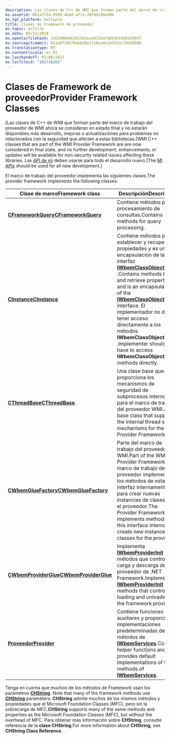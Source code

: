 ```yaml
---
description: Las clases de C++ de WMI que forman parte del marco de trabajo del proveedor de WMI ahora se consideran en estado final.
ms.assetid: 062a7724-0589-4e9d-af7a-39fd9c08e40b
ms.tgt_platform: multiple
title: Clases de Framework de proveedor
ms.topic: article
ms.date: 05/31/2018
ms.openlocfilehash: 1562d00e6b3b1563ece933ba7dd9361dd8a5d94f
ms.sourcegitcommit: 831e8f3db78ab820e1710cede244553c70e50500
ms.translationtype: MT
ms.contentlocale: es-ES
ms.lasthandoff: 01/08/2021
ms.locfileid: "105716202"
---
```

# <a name="provider-framework-classes"></a><span data-ttu-id="d8e2a-103">Clases de Framework de proveedor</span><span class="sxs-lookup"><span data-stu-id="d8e2a-103">Provider Framework Classes</span></span>

<span data-ttu-id="d8e2a-104">\[Las clases de C++ de WMI que forman parte del marco de trabajo del proveedor de WMI ahora se consideran en estado final y no estarán disponibles más desarrollo, mejoras o actualizaciones para problemas no relacionados con la seguridad que afecten a estas bibliotecas.</span><span class="sxs-lookup"><span data-stu-id="d8e2a-104">\[WMI C++ classes that are part of the WMI Provider Framework are are now considered in final state, and no further development, enhancements, or updates will be available for non-security related issues affecting these libraries.</span></span> <span data-ttu-id="d8e2a-105">Las [API de mi](/previous-versions/windows/desktop/wmi_v2/windows-management-infrastructure) deben usarse para todo el desarrollo nuevo.\]</span><span class="sxs-lookup"><span data-stu-id="d8e2a-105">The [MI APIs](/previous-versions/windows/desktop/wmi_v2/windows-management-infrastructure) should be used for all new development.\]</span></span>

<span data-ttu-id="d8e2a-106">El marco de trabajo del proveedor implementa las siguientes clases.</span><span class="sxs-lookup"><span data-stu-id="d8e2a-106">The provider framework implements the following classes.</span></span>



| <span data-ttu-id="d8e2a-107">Clase de marco</span><span class="sxs-lookup"><span data-stu-id="d8e2a-107">Framework class</span></span>                                | <span data-ttu-id="d8e2a-108">Descripción</span><span class="sxs-lookup"><span data-stu-id="d8e2a-108">Description</span></span>                                                                                                                                                                                                         |
|------------------------------------------------|---------------------------------------------------------------------------------------------------------------------------------------------------------------------------------------------------------------------|
| [<span data-ttu-id="d8e2a-109">**CFrameworkQuery**</span><span class="sxs-lookup"><span data-stu-id="d8e2a-109">**CFrameworkQuery**</span></span>](/windows/desktop/api/FrQuery/nl-frquery-cframeworkquery)     | <span data-ttu-id="d8e2a-110">Contiene métodos para el procesamiento de consultas.</span><span class="sxs-lookup"><span data-stu-id="d8e2a-110">Contains methods for query processing.</span></span>                                                                                                                                                                              |
| [<span data-ttu-id="d8e2a-111">**CInstance**</span><span class="sxs-lookup"><span data-stu-id="d8e2a-111">**CInstance**</span></span>](/windows/desktop/api/Instance/nl-instance-cinstance)                 | <span data-ttu-id="d8e2a-112">Contiene métodos para establecer y recuperar propiedades y es una encapsulación de la interfaz [**IWbemClassObject**](/windows/desktop/api/WbemCli/nn-wbemcli-iwbemclassobject) .</span><span class="sxs-lookup"><span data-stu-id="d8e2a-112">Contains methods to set and retrieve properties and is an encapsulation of the [**IWbemClassObject**](/windows/desktop/api/WbemCli/nn-wbemcli-iwbemclassobject) interface.</span></span> <span data-ttu-id="d8e2a-113">El implementador no debe tener acceso directamente a los métodos **IWbemClassObject** .</span><span class="sxs-lookup"><span data-stu-id="d8e2a-113">Implementer should not have to access **IWbemClassObject** methods directly.</span></span> |
| [<span data-ttu-id="d8e2a-114">**CThreadBase**</span><span class="sxs-lookup"><span data-stu-id="d8e2a-114">**CThreadBase**</span></span>](/windows/desktop/api/ThrdBase/nl-thrdbase-cthreadbase)             | <span data-ttu-id="d8e2a-115">Una clase base que proporciona los mecanismos de seguridad de subprocesos internos para el marco de trabajo del proveedor WMI.</span><span class="sxs-lookup"><span data-stu-id="d8e2a-115">A base class that supplies the internal thread safety mechanisms for the WMI Provider Framework.</span></span>                                                                                                                    |
| [<span data-ttu-id="d8e2a-116">**CWbemGlueFactory**</span><span class="sxs-lookup"><span data-stu-id="d8e2a-116">**CWbemGlueFactory**</span></span>](/windows/desktop/api/WbemGlue/nl-wbemglue-cwbemgluefactory)   | <span data-ttu-id="d8e2a-117">Parte del marco de trabajo del proveedor WMI.</span><span class="sxs-lookup"><span data-stu-id="d8e2a-117">Part of the WMI Provider Framework.</span></span> <span data-ttu-id="d8e2a-118">El marco de trabajo del proveedor implementa los métodos de esta interfaz internamente para crear nuevas instancias de clases para el proveedor.</span><span class="sxs-lookup"><span data-stu-id="d8e2a-118">The Provider Framework implements methods of this interface internally to create new instances of classes for the provider.</span></span>                                                     |
| [<span data-ttu-id="d8e2a-119">**CWbemProviderGlue**</span><span class="sxs-lookup"><span data-stu-id="d8e2a-119">**CWbemProviderGlue**</span></span>](/windows/desktop/api/WbemGlue/nl-wbemglue-cwbemproviderglue) | <span data-ttu-id="d8e2a-120">Implementa [**IWbemProviderInit**](/windows/desktop/api/Wbemprov/nn-wbemprov-iwbemproviderinit) y métodos que controlan la carga y descarga del proveedor de .NET Framework.</span><span class="sxs-lookup"><span data-stu-id="d8e2a-120">Implements [**IWbemProviderInit**](/windows/desktop/api/Wbemprov/nn-wbemprov-iwbemproviderinit) and methods that control the loading and unloading of the framework provider.</span></span>                                                                             |
| [<span data-ttu-id="d8e2a-121">**Proveedor**</span><span class="sxs-lookup"><span data-stu-id="d8e2a-121">**Provider**</span></span>](/windows/desktop/api/Provider/nl-provider-provider)                   | <span data-ttu-id="d8e2a-122">Contiene funciones auxiliares y proporciona implementaciones predeterminadas de los métodos de [**IWbemServices**](/windows/desktop/api/WbemCli/nn-wbemcli-iwbemservices).</span><span class="sxs-lookup"><span data-stu-id="d8e2a-122">Contains helper functions and provides default implementations of the methods of [**IWbemServices**](/windows/desktop/api/WbemCli/nn-wbemcli-iwbemservices).</span></span>                                                                                            |



 

<span data-ttu-id="d8e2a-123">Tenga en cuenta que muchos de los métodos de Framework usan los parámetros [**CHString**](chstring.md) .</span><span class="sxs-lookup"><span data-stu-id="d8e2a-123">Note that many of the framework methods use [**CHString**](chstring.md) parameters.</span></span> <span data-ttu-id="d8e2a-124">**CHString** admite muchos de los mismos métodos y propiedades que el Microsoft Foundation Classes (MFC), pero sin la sobrecarga de MFC.</span><span class="sxs-lookup"><span data-stu-id="d8e2a-124">**CHString** supports many of the same methods and properties as the Microsoft Foundation Classes (MFC), but without the overhead of MFC.</span></span> <span data-ttu-id="d8e2a-125">Para obtener más información sobre **CHString**, consulte referencia de la **clase CHString**.</span><span class="sxs-lookup"><span data-stu-id="d8e2a-125">For more information about **CHString**, see **CHString Class Reference**.</span></span>

 

 
